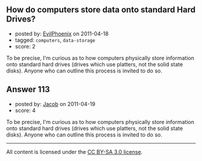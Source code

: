 ## How do computers store data onto standard Hard Drives?

- posted by: [EvilPhoenix](https://stackexchange.com/users/-1/78-evilphoenix) on 2011-04-18
- tagged: `computers`, `data-storage`
- score: 2

To be precise, I'm curious as to how computers physically store information onto standard hard drives (drives which use platters, not the solid state disks).  Anyone who can outline this process is invited to do so.


## Answer 113

- posted by: [Jacob](https://stackexchange.com/users/-1/28-jacob) on 2011-04-19
- score: 4

To be precise, I'm curious as to how computers physically store information onto standard hard drives (drives which use platters, not the solid state disks).  Anyone who can outline this process is invited to do so.



---

All content is licensed under the [CC BY-SA 3.0 license](https://creativecommons.org/licenses/by-sa/3.0/).
